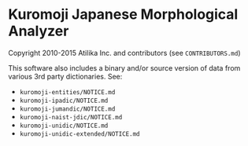 # Kuromoji Japanese Morphological Analyzer

Copyright 2010-2015 Atilika Inc. and contributors (see `CONTRIBUTORS.md`)

This software also includes a binary and/or source version of data from various 3rd party dictionaries.  See:

- `kuromoji-entities/NOTICE.md`
- `kuromoji-ipadic/NOTICE.md`
- `kuromoji-jumandic/NOTICE.md`
- `kuromoji-naist-jdic/NOTICE.md`
- `kuromoji-unidic/NOTICE.md`
- `kuromoji-unidic-extended/NOTICE.md`
